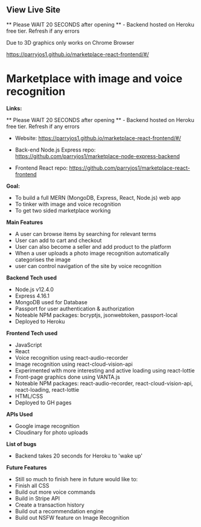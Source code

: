 

## View Live Site

** Please WAIT 20 SECONDS after opening ** - Backend hosted on Heroku free tier. Refresh if any errors

Due to 3D graphics only works on Chrome Browser

https://parryjos1.github.io/marketplace-react-frontend/#/


# Marketplace with image and voice recognition

**Links:**

** Please WAIT 20 SECONDS after opening ** - Backend hosted on Heroku free tier. Refresh if any errors

* Website: https://parryjos1.github.io/marketplace-react-frontend/#/

* Back-end Node.js Express repo: https://github.com/parryjos1/marketplace-node-express-backend
* Frontend React repo: https://github.com/parryjos1/marketplace-react-frontend

**Goal:**  
* To build a full MERN (MongoDB, Express, React, Node.js) web app
* To tinker with image and voice recognition
* To get two sided marketplace working

**Main Features**
* A user can browse items by searching for relevant terms
* User can add to cart and checkout
* User can also become a seller and add product to the platform
* When a user uploads a photo image recognition automatically categorises the image
* user can control navigation of the site by voice recognition

**Backend Tech used**
* Node.js v12.4.0
* Express 4.16.1
* MongoDB used for Database
* Passport for user authentication & authorization
* Noteable NPM packages: bcryptjs, jsonwebtoken, passport-local
* Deployed to Heroku

**Frontend Tech used**
* JavaScript
* React
* Voice recognition using react-audio-recorder
* Image recognition using react-cloud-vision-api
* Experimented with more interesting and active loading using react-lottie
* Front-page graphics done using VANTA.js
* Noteable NPM packages: react-audio-recorder, react-cloud-vision-api, react-loading, react-lottie
* HTML/CSS
* Deployed to GH pages

**APIs Used**
* Google image recognition
* Cloudinary for photo uploads

**List of bugs**
* Backend takes 20 seconds for Heroku to 'wake up'

**Future Features**
* Still so much to finish here in future would like to:
* Finish all CSS
* Build out more voice commands
* Build in Stripe API
* Create a transaction history
* Build out a recommendation engine
* Build out NSFW feature on Image Recognition
